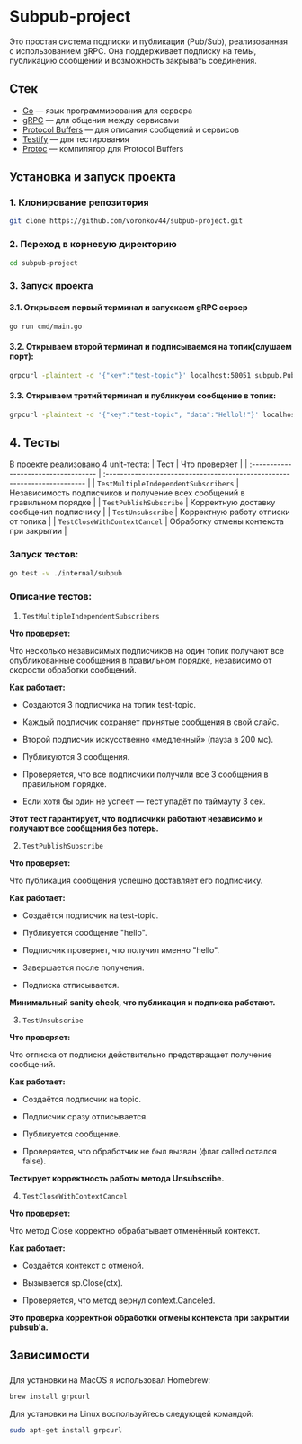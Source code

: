 # Subpub-project
Это простая система подписки и публикации (Pub/Sub), реализованная с использованием gRPC. Она поддерживает подписку на темы, публикацию сообщений и возможность закрывать соединения.

## Стек 
- [Go](https://golang.org/) — язык программирования для сервера
- [gRPC](https://grpc.io/) — для общения между сервисами
- [Protocol Buffers](https://developers.google.com/protocol-buffers) — для описания сообщений и сервисов
- [Testify](https://github.com/stretchr/testify) — для тестирования
- [Protoc](https://grpc.io/docs/protoc-installation/) — компилятор для Protocol Buffers


## Установка и запуск проекта

### 1. Клонирование репозитория
```bash
git clone https://github.com/voronkov44/subpub-project.git
```

### 2. Переход в корневую директорию 
```bash
cd subpub-project
```

### 3. Запуск проекта
#### 3.1. Открываем первый терминал и запускаем gRPC сервер
```bash
go run cmd/main.go
```

#### 3.2. Открываем второй терминал и подписываемся на топик(слушаем порт):
```bash
grpcurl -plaintext -d '{"key":"test-topic"}' localhost:50051 subpub.PubSub/Subscribe
```

#### 3.3. Открываем третий терминал и публикуем сообщение в топик:
```bash
grpcurl -plaintext -d '{"key":"test-topic", "data":"Hellol!"}' localhost:50051 subpub.PubSub/Publish
```

## 4. Тесты
В проекте реализовано 4 unit-теста:
| Тест                                 | Что проверяет                                                             |
| :----------------------------------- | :------------------------------------------------------------------------ |
| `TestMultipleIndependentSubscribers` | Независимость подписчиков и получение всех сообщений в правильном порядке |
| `TestPublishSubscribe`               | Корректную доставку сообщения подписчику                                  |
| `TestUnsubscribe`                    | Корректную работу отписки от топика                                       |
| `TestCloseWithContextCancel`         | Обработку отмены контекста при закрытии                                   |


### Запуск тестов:
```bash
go test -v ./internal/subpub
```

### Описание тестов:

1. `TestMultipleIndependentSubscribers`

**Что проверяет:**

Что несколько независимых подписчиков на один топик получают все опубликованные сообщения в правильном порядке, независимо от скорости обработки сообщений.

**Как работает:**

- Создаются 3 подписчика на топик test-topic.

- Каждый подписчик сохраняет принятые сообщения в свой слайс.

- Второй подписчик искусственно «медленный» (пауза в 200 мс).

- Публикуются 3 сообщения.

- Проверяется, что все подписчики получили все 3 сообщения в правильном порядке.

- Если хотя бы один не успеет — тест упадёт по таймауту 3 сек.

**Этот тест гарантирует, что подписчики работают независимо и получают все сообщения без потерь.**



2. `TestPublishSubscribe`


**Что проверяет:**

Что публикация сообщения успешно доставляет его подписчику.

**Как работает:**

- Создаётся подписчик на test-topic.

- Публикуется сообщение "hello".

- Подписчик проверяет, что получил именно "hello".

- Завершается после получения.

- Подписка отписывается.

**Минимальный sanity check, что публикация и подписка работают.**

3. `TestUnsubscribe`


**Что проверяет:**

Что отписка от подписки действительно предотвращает получение сообщений.

**Как работает:**

- Создаётся подписчик на topic.

- Подписчик сразу отписывается.

- Публикуется сообщение.

- Проверяется, что обработчик не был вызван (флаг called остался false).

**Тестирует корректность работы метода Unsubscribe.**

4. `TestCloseWithContextCancel`

**Что проверяет:**

Что метод Close корректно обрабатывает отменённый контекст.

**Как работает:**

- Создаётся контекст с отменой.

- Вызывается sp.Close(ctx).

- Проверяется, что метод вернул context.Canceled.

**Это проверка корректной обработки отмены контекста при закрытии pubsub'a.**



















## Зависимости
### 
Для установки на MacOS я использовал Homebrew:
```bash
brew install grpcurl
```
Для установки на Linux воспользуйтесь следующей командой:
```bash
sudo apt-get install grpcurl
